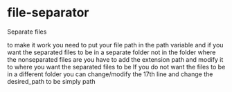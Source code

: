 # file-separator
Separate files



to make it work you need to put your file path in the path variable and if you want the separated files to be in a separate folder not in the folder where the nonseparated files are you have to add the extension path and modify it to where you want the separated files to be
If you do not want the files to be in a different folder you can change/modify the 17th line and change the desired_path to be simply path

